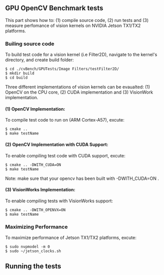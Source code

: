 ## GPU OpenCV Benchmark tests
 
This part shows how to: (1) compile source code, (2) run tests and (3) measure perfomance of vision kernels on NVIDIA Jetson TX1/TX2 platforms.  

 
### Builing source code

To build test code for a vision kernel (i.e Filter2D), navigate to the kernel's directory, and create build folder:

```commandline
$ cd ./cvBench/GPUTests/Image Filters/testFilter2D/ 
$ mkdir build  
$ cd build 
```

Three different implementations of vision kernels can be evaualted: (1) OpenCV on the CPU core, (2) CUDA implementation and (3) VisionWork implementation.

#### (1) OpenCV Implementation:

To compile test code to run on (ARM Cortex-A57), excute:

```commandline
$ cmake ..  
$ make testName  
```
#### (2) OpenCV Implementation with CUDA Support:

To enable compiling test code with CUDA support, excute:

```commandline
$ cmake .. -DWITH_CUDA=ON
$ make testName  
``` 
Note: make sure that your opencv has been built with -DWITH_CUDA=ON .

#### (3) VisionWorks Implementation:

To enable compiling tests with VisionWorks support:

```commandline
$ cmake .. -DWITH_OPENVX=ON
$ make testName  
```


### Maximizing Performance

To maximize performance of Jetson TX1/TX2 platforms, excute: 

```commandline
$ sudo nvpmodel -m 0 
$ sudo ~/jetson_clocks.sh 
```
 
## Running the tests 







